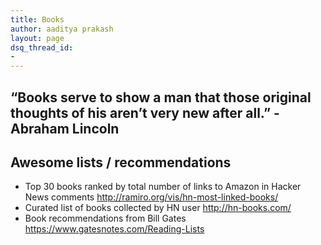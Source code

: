 ```yaml
---
title: Books
author: aaditya prakash
layout: page
dsq_thread_id:
- 
---
```


## “Books serve to show a man that those original thoughts of his aren’t very new after all.” -Abraham Lincoln


## Awesome lists / recommendations
  * Top 30 books ranked by total number of links to Amazon in Hacker News comments <http://ramiro.org/vis/hn-most-linked-books/>
  * Curated list of books collected by HN user <http://hn-books.com/>
  * Book recommendations from Bill Gates <https://www.gatesnotes.com/Reading-Lists>



